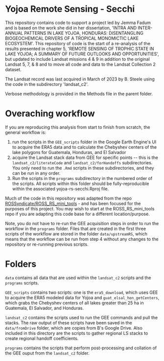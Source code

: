 # Yojoa Remote Sensing - Secchi

This repository contains code to support a project led by Jemma Fadum and is based on the work she did in her dissertation, 'INTRA AND INTER-ANNUAL PATTERNS IN LAKE YOJOA, HONDURAS: DISENTANGLING BIOGEOCHEMICAL DRIVERS OF A TROPICAL MONOMICTIC LAKE ECOSYSTEM'. This repository of code is the start of a re-analysis of the results presented in chapter 5, 'REMOTE SENSING OF TROPHIC STATE IN LAKE YOJOA; A SUMMARY OF FUTURE OUTLOOKS AND OPPORTUNITIES', but updated to include Landsat missions 4 & 9 in addition to the original Landsat 5, 7, & 8 and to move all code and data to the Landsat Collection 2 dataset.

The Landsat record was last acquired in March of 2023 by B. Steele using the code in the subdirectory 'landsat_c2'.

Verbose methodology is provided in the Methods file in the parent folder.

# Overaching workflow

If you are reproducing this analysis from start to finish from scratch, the general workflow is:

1)  run the scripts in the `GEE_scripts` folder in the Google Earth Engine's UI to acquire the ERA5 data and to calculate the Chebyshev centers of the lake polygons for Guatemala, Honduras, and El Salvador
2)  acquire the Landsat stack data from GEE for specific points -- this is the `landsat_c2/literateCode` and `landsat_c2/forHandoffs` subdirectories. You only need to run the `.Rmd` scripts in these subdirectories, and they can be run in any order.
3)  Run the scripts in the `programs` subdirectory in the numbered order of the scripts. All scripts within this folder should be fully-reproducible within the associated yojoa-rs-secchi.Rproj file.

Much of the code in this repository was adapted from the repo [ROSSyndicate/ROSS_RS_mini_tools](https://github.com/rossyndicate/ROSS_RS_mini_tools) - and has been focused for the purposes of this project. You may wish to start at the ROSS_RS_mini_tools repo if you are adapting this code base for a different location/purpose.

Note, you do not have to re-run the GEE acquisition steps in order to run the workflow in the `programs` folder. Files that are created in the first three scripts of the workflow are stored in the folder `data/upstreamRS`, which means that the workflow can be run from step 4 without any changes to the repository or re-running previous scripts.

# Folders

`data` contains all data that are used within the `landsat_c2` scripts and the `programs` scripts.

`GEE_scripts` contains two scripts: one is the `era5_download`, which uses GEE to acquire the ERA5 modeled data for Yojoa and `guat_elsal_hon_getCenters`, which grabs the Chebyshev centers of all lakes greater than 25 ha in Guatemala, El Salvador, and Honduras.

`landsat_c2` contains the scripts used to run the GEE commands and pull the stacks. The raw output of these scripts have been saved in the `data/fromDrive` folder, which are copies from B's Google Drive. Also included in this directory are the scripts to gather regional LS stacks to create regional handoff coefficients.

`programs` contains the scripts that perform post-processing and collation of the GEE ouput from the `landsat_c2` folder.
